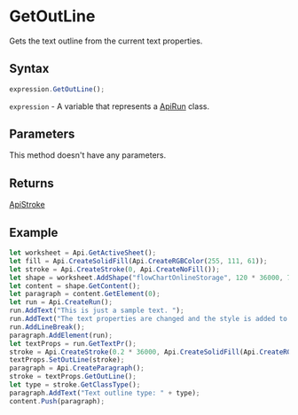 # GetOutLine

Gets the text outline from the current text properties.

## Syntax

```javascript
expression.GetOutLine();
```

`expression` - A variable that represents a [ApiRun](../ApiRun.md) class.

## Parameters

This method doesn't have any parameters.

## Returns

[ApiStroke](../../ApiStroke/ApiStroke.md)

## Example



```javascript editor-xlsx
let worksheet = Api.GetActiveSheet();
let fill = Api.CreateSolidFill(Api.CreateRGBColor(255, 111, 61));
let stroke = Api.CreateStroke(0, Api.CreateNoFill());
let shape = worksheet.AddShape("flowChartOnlineStorage", 120 * 36000, 70 * 36000, fill, stroke, 0, 2 * 36000, 0, 3 * 36000);
let content = shape.GetContent();
let paragraph = content.GetElement(0);
let run = Api.CreateRun();
run.AddText("This is just a sample text. ");
run.AddText("The text properties are changed and the style is added to the paragraph. ");
run.AddLineBreak();
paragraph.AddElement(run);
let textProps = run.GetTextPr();
stroke = Api.CreateStroke(0.2 * 36000, Api.CreateSolidFill(Api.CreateRGBColor(128, 128, 128)));
textProps.SetOutLine(stroke);
paragraph = Api.CreateParagraph();
stroke = textProps.GetOutLine();
let type = stroke.GetClassType();
paragraph.AddText("Text outline type: " + type);
content.Push(paragraph);
```
